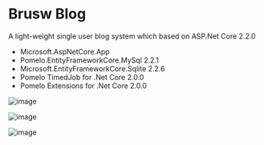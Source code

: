 # Brusw Blog

A light-weight single user blog system which based on ASP.Net Core 2.2.0
- Microsoft.AspNetCore.App
- Pomelo.EntityFrameworkCore.MySql 2.2.1
- Microsoft.EntityFrameworkCore.Sqlite 2.2.6
- Pomelo TimedJob for .Net Core 2.0.0
- Pomelo Extensions for .Net Core 2.0.0

![image](https://cloud.githubusercontent.com/assets/2216750/15952346/94f0e3e2-2ef2-11e6-9e31-9fbc6e389c36.png)

![image](https://cloud.githubusercontent.com/assets/2216750/15952645/5b4ecf16-2ef5-11e6-9da7-40a6730d07d8.png)

![image](https://cloud.githubusercontent.com/assets/2216750/17664138/88d852f0-6324-11e6-848b-6d594b146af6.png)
